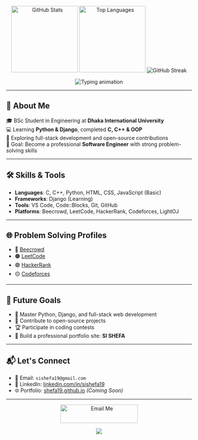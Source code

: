 
<!-- Banner Section with Stats and Streaks -->
<p align="center">
  <img height="180em" src="https://github-readme-stats.vercel.app/api?username=shefa19&show_icons=true&count_private=true&theme=darcula&hide_border=true&hide=issues,contribs&bg_color=00000000" alt="GitHub Stats"/>
  <img height="180em" src="https://github-readme-stats.vercel.app/api/top-langs/?username=shefa19&layout=compact&hide_border=true&theme=darcula&bg_color=00000000&langs_count=6&hide=jupyter%20notebook,tex,css,php" alt="Top Languages"/>
  <img src="https://github-readme-streak-stats.herokuapp.com?user=shefa19&theme=darcula&hide_border=true&background=FFFFFF00" alt="GitHub Streak"/>
</p>

<p align="center">
  <img src="https://readme-typing-svg.demolab.com?font=Fira+Code&size=24&duration=3000&pause=1000&center=true&vCenter=true&width=700&lines=Hi+I'm+Shefaul+Islam+Shefa+%F0%9F%91%8B;Aspiring+Software+Engineer+from+Bangladesh;Loves+Python+%7C+Django+%7C+Problem+Solving" alt="Typing animation">
</p>

---

## 👋 About Me

🎓 BSc Student in Engineering at **Dhaka International University**  
💻 Learning **Python & Django**, completed **C, C++ & OOP**  
🌱 Exploring full-stack development and open-source contributions  
🎯 Goal: Become a professional **Software Engineer** with strong problem-solving skills

---

## 🛠️ Skills & Tools

- **Languages**: C, C++, Python, HTML, CSS, JavaScript (Basic)  
- **Frameworks**: Django (Learning)  
- **Tools**: VS Code, Code::Blocks, Git, GitHub  
- **Platforms**: Beecrowd, LeetCode, HackerRank, Codeforces, LightOJ

---

## 🌐 Problem Solving Profiles

- 🔵 [Beecrowd](https://judge.beecrowd.com/en/profile/1066526)  
- 🟠 [LeetCode](https://leetcode.com/u/shefa19/)  
- 🟢 [HackerRank](https://www.hackerrank.com/profile/sishefa19)  
- 🟡 [Codeforces](https://codeforces.com/profile/Shefa19)

---

## 🚀 Future Goals

- 🧠 Master Python, Django, and full-stack web development  
- 🌟 Contribute to open-source projects  
- 🏆 Participate in coding contests  
- 💼 Build a professional portfolio site: **SI SHEFA**

---

## 📬 Let's Connect

- 📧 Email: `sishefa19@gmail.com`  
- 💼 LinkedIn: [linkedin.com/in/sishefa19](https://www.linkedin.com/in/sishefa19/)  
- 🌐 Portfolio: [shefa19.github.io](https://shefa19.github.io) *(Coming Soon)*

---

<p align="center">
  <a href="mailto:sishefa19@gmail.com">
    <img src="https://cdn.buymeacoffee.com/buttons/v2/default-orange.png" height="50" width="210" alt="Email Me" />
  </a>
</p>

<p align="center">
  <img src="https://capsule-render.vercel.app/api?type=waving&color=gradient&height=100&section=footer"/>
</p>
